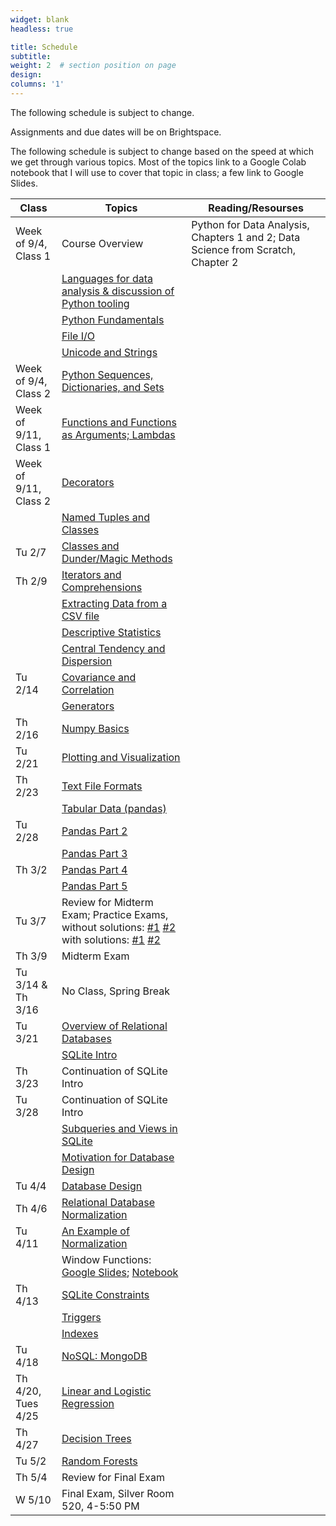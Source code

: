 ```yaml
---
widget: blank
headless: true

title: Schedule
subtitle:
weight: 2  # section position on page
design:
columns: '1'
---
```

The following schedule is subject to change.

Assignments and due dates will be on Brightspace.

The following schedule is subject to change based on the speed at which we get through various topics. Most of the topics link to a Google Colab notebook that I will use to cover that topic in class; a few link to Google Slides.

|Class       |Topics                                               |Reading/Resourses|
|------------|-----------------------------------------------------|-----------------|
|Week of 9/4, Class 1|Course Overview |Python for Data Analysis, Chapters 1 and 2; Data Science from Scratch, Chapter 2| 
|| [Languages for data analysis & discussion of Python tooling](https://colab.research.google.com/drive/1P48h1PqcssBn-jesuOmNSTKpg-ETBQyh?usp=sharing)|
|| [Python Fundamentals](https://colab.research.google.com/drive/1iIKM7_OOQ08l9BBGs0JPf6SBOcRRLXoV?usp=sharing)|
|| [File I/O](https://colab.research.google.com/drive/1wroJjXEjz6Igm5xk_u-hDG-Fr9mmehfR?usp=sharing)
|| [Unicode and Strings](https://colab.research.google.com/drive/1vBunMtioF9ACmkrtOdxM7HdkaPxOOPYV?usp=sharing) |
|Week of 9/4, Class 2| [Python Sequences, Dictionaries, and Sets](https://colab.research.google.com/drive/1-fAR35RBBt8yCaAiIfoH0PBiVA_d6QZJ?usp=sharing)||
|Week of 9/11, Class 1|[Functions and Functions as Arguments; Lambdas](https://colab.research.google.com/drive/1VuCIoucvn52PDyOv3Mw9eSMvug-weJ_s?usp=sharing)||
|Week of 9/11, Class 2|[Decorators](https://colab.research.google.com/drive/1va3y4T4GJSdr0WGc75JrC8I5DXZxoE_v?usp=sharing)
|| [Named Tuples and Classes](https://colab.research.google.com/drive/1JXXwtpzjj5SlK7wqQMe36cSGTtbv8_19?usp=sharing)||
|Tu 2/7|[Classes and Dunder/Magic Methods](https://colab.research.google.com/drive/1s8XIeUXxQhqs89-mz4ip33rEAlv24HwO?usp=sharing)||
|Th 2/9|[Iterators and Comprehensions](https://colab.research.google.com/drive/1z-POEdOSwEgyksaEdV2_BZZuYnozTHg1?usp=sharing)||
||[Extracting Data from a CSV file](https://colab.research.google.com/drive/1emXKArdiIiPteTqLAWqQOhHxhOQgbLeN?usp=sharing)||
||[Descriptive Statistics](https://colab.research.google.com/drive/11RtKDjfOqnXRD-g4dapps5co1Yypy4BJ?usp=sharing)||
|| [Central Tendency and Dispersion](https://colab.research.google.com/drive/1SukU0JFlqnxDFG8mywrsWBWJLBDKs-AR?usp=sharing)||
|Tu 2/14| [Covariance and Correlation](https://colab.research.google.com/drive/1e9a-yMsT0cvVbaG9auRtaon0bSv1MOKD?usp=sharing)|| 
||[Generators](https://colab.research.google.com/drive/17gQ2EnhPG2lDQ0aM4bfZ6SlM-p69QFpM?usp=sharing) ||
|Th 2/16|[Numpy Basics](https://colab.research.google.com/drive/1skb9XyP1Qy7ymuMxtGGxSa64b5xZIdDS?usp=sharing)||
|Tu 2/21| [Plotting and Visualization](https://colab.research.google.com/drive/1E9UJUfPO1Ww38zoF7ZgWUFYaGtNfpU4d?usp=sharing)||
|Th 2/23| [Text File Formats](https://colab.research.google.com/drive/1vtq7K5UdBWxmG4nN1fQ5IQLfHP2pHSbK?usp=sharing)||
|| [Tabular Data (pandas)](https://colab.research.google.com/drive/1PRIW8KXHgPZfECGP2LFRWWAjWXMMppzj?usp=sharing)||
|Tu 2/28|  [Pandas Part 2](https://colab.research.google.com/drive/1a-tBSiDU9aYsYTGpi9q0_6jRhBPlcTI9?usp=sharing)||
|| [Pandas Part 3](https://colab.research.google.com/drive/14EdDK9SmaSbYyG31XgorSr9EroqcT2AZ?usp=sharing)||
|Th 3/2| [Pandas Part 4](https://colab.research.google.com/drive/1QALIjdfj2a7Vzmjro_M_J64_Nn52Z54d?usp=sharing)||
|| [Pandas Part 5](https://colab.research.google.com/drive/1YiSIEp61ODkzsNSDgUfSgoXrowZItX3N?usp=sharing)||
|Tu 3/7|Review for Midterm Exam; Practice Exams, without solutions: [#1](https://colab.research.google.com/drive/1DqoBBd0GP2hoDSNYaT-l0hPGjypjCJHB?usp=sharing) [#2](https://colab.research.google.com/drive/10XDQe9mXvcBr3_j_krmmknVs3JIgNT1s?usp=sharing) with solutions: [#1](https://colab.research.google.com/drive/1Ial3Huuy-dxLI0OGJs2FPd0bsnkky8lZ?usp=sharing) [#2](https://colab.research.google.com/drive/1YMIOqLGJC5JWO9-TtjUdDM2Ta_hpWpNA?usp=sharing)||
|Th 3/9|Midterm Exam||
|Tu 3/14 & Th 3/16|No Class, Spring Break||
|Tu 3/21|[Overview of Relational Databases](https://colab.research.google.com/drive/1JbXAi2D1o1nRLmqC7RCHfDFeHv0N-20L?usp=sharing)||
|| [SQLite Intro](https://colab.research.google.com/drive/1XYIO2owlrLM8Sa5Jyh5HMZy2tjyJQktH?usp=sharing)||
|Th 3/23|Continuation of SQLite Intro||
|Tu 3/28|Continuation of SQLite Intro||
|| [Subqueries and Views in SQLite](https://colab.research.google.com/drive/1gllK-cXxBftQIXh7Of9VjZ-4RGMHoj2O?usp=sharing)|| 
||[Motivation for Database Design](https://colab.research.google.com/drive/1QkD-Ex0J19OLvnJnKqhxRRAA-lo48M_s?usp=sharing)||
|Tu 4/4| [Database Design](https://colab.research.google.com/drive/1PoCYRKPYb1iYBvKVl80shreGDcdOoZqM?usp=sharing)||
|Th 4/6|[Relational Database Normalization](https://colab.research.google.com/drive/1Ny45_TNkKbwyGbVhzcRIxNRkdGXcyoDQ?usp=sharing)||
|Tu 4/11|[An Example of Normalization](https://colab.research.google.com/drive/1zPpyDeUjen4Xk4AO1TBZBQvpLqxrYhUR?usp=sharing)||
|| Window Functions: [Google Slides](https://docs.google.com/presentation/d/1piXTDCmIcvC8em5Re9AnrnsxcB-I1MzqkktQmzAD5iw/edit?usp=sharing); [Notebook](https://drive.google.com/file/d/115om8CccBYxTZc3w-hqfVwGTWJeUtrrG/view?usp=sharing)||
|Th 4/13|[SQLite Constraints](https://colab.research.google.com/drive/1l5gAZPsF3pXRYQ38el-WWFhIZiGZ9_TD?usp=sharing)||
|| [Triggers](https://colab.research.google.com/drive/1k8VG2XlnyWC9EmCFPHNf_oXlINGHWTh-?usp=sharing)||
|| [Indexes](https://colab.research.google.com/drive/1z76QcidpYzzcOXZwyjl4u4eMTTCsHRd5?usp=sharing)||
|Tu 4/18|[NoSQL: MongoDB](https://colab.research.google.com/drive/1fANwBEUHNJYVVCOYF4eK8L2yMgxy87DS?usp=sharing)||
|Th 4/20, Tues 4/25|[Linear and Logistic Regression](https://colab.research.google.com/drive/1zTE3lKn7JxB1dtBKVkWozexF0ebwPxlc?usp=sharing)||
|Th 4/27|[Decision Trees](https://colab.research.google.com/drive/1PxsHAR_uijeo4S_deQielFktl_AiTpO5?usp=sharing)||
|Tu 5/2|[Random Forests](https://www.statsmodels.org/dev/examples/notebooks/generated/predict.html)||
|Th 5/4|Review for Final Exam||
|W 5/10|Final Exam, Silver Room 520, 4-5:50 PM||